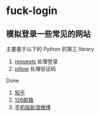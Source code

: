 # fuck-login

## 模拟登录一些常见的网站

主要基于以下的 Python 的第三 library 


1. [requests](http://www.python-requests.org) 处理登录
2. [pillow](https://github.com/python-pillow/Pillow) 处理验证码

Done

1. [知乎](http://zhihu.com)
2. [126邮箱](http://126.com)
3. [手机版新浪微博](http://126.com)